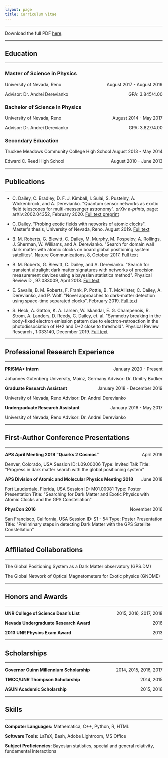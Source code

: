 ```yaml
---
layout: page
title: Curriculum Vitae
---
```

___

Download the full PDF [here](\CV\Curriculum_Vitae-2020-02-04.pdf).  

___

## Education

___

### Master of Science in Physics
<p style="text-align:left;">
    University of Nevada, Reno
    <span style="float:right;">
        August 2017 - August 2019
    </span>
</p><p style="text-align:left;">
    Advisor: Dr. Andrei Derevianko
    <span style="float:right;">
        GPA: 3.845/4.00
    </span>
</p>

### Bachelor of Science in Physics
<p style="text-align:left;">
    University of Nevada, Reno
    <span style="float:right;">
        August 2014 - May 2017
    </span>
</p>
<p style="text-align:left;">
    Advisor: Dr. Andrei Derevianko
    <span style="float:right;">
        GPA: 3.827/4.00
    </span>
</p>

### Secondary Education
<p style="text-align:left;">
    Truckee Meadows Community College High School
    <span style="float:right;">
        August 2013 - May 2014
    </span>
</p>
<p style="text-align:left;">
    Edward C. Reed High School
    <span style="float:right;">
        August 2010 - June 2013
    </span>
</p>

___

## Publications

___

* C. Dailey, C. Bradley, D. F. J. Kimball, I. Sulai, S. Pustelny, A. Wickenbrock, and A. Derevianko. "Quantum sensor networks as exotic field telescopes for multi-messenger astronomy". *arXiv e-prints*, page: arXiv:2002.04352, February 2020.
<a href="https://arxiv.org/abs/2002.04352" target="\_blank">Full text preprint<a>

* C. Dailey. "Probing exotic fields with networks of atomic clocks". Master's thesis, University of Nevada, Reno. August 2019.
<a href="http://hdl.handle.net/11714/6029" target="\_blank">Full text<a>

* B. M. Roberts, G. Blewitt, C. Dailey, M. Murphy, M. Pospelov, A. Rollings, J. Sherman, W. Williams,
and A. Derevianko. "Search for domain wall dark matter with atomic clocks on board global positioning
system satellites".
Nature Communications, 8, October 2017.
<a href="https://www.nature.com/articles/s41467-017-01440-4" target="\_blank">Full text<a>

* B.  M.  Roberts,  G.  Blewitt,  C.  Dailey,  and  A.  Derevianko.   "Search  for  transient  ultralight  dark
matter signatures with networks of precision measurement devices using a bayesian statistics method".
Physical Review D
, 97:083009, April 2018.
<a href="https://journals.aps.org/prd/abstract/10.1103/PhysRevD.97.083009" target="\_blank">Full text<a>

* E.  Savalle,  B.  M.  Roberts,  F.  Frank,  P.  Pottie,  B.  T.  McAllister,  C.  Dailey,  A.  Derevianko,  and
P.  Wolf.   "Novel  approaches  to  dark-matter  detection  using  space-time  separated  clocks".  February 2019.
<a href="https://arxiv.org/abs/1902.07192" target="\_blank">Full text<a>

* S. Heck, A. Gatton, K. A. Larsen, W. Iskandar, E. G. Champenois, R. Strom, A. Landers, D. Reedy,
C. Dailey,  et. al. "Symmetry  breaking  in  the  body-fixed  electron  emission  pattern  due to electron-retroaction in the photodissociation of H+2 and D+2 close to threshold".
Physical Review
Research
, 1:033140, December 2019.
<a href="https://journals.aps.org/prresearch/abstract/10.1103/PhysRevResearch.1.033140" target="\_blank">Full text<a>

___

## Professional Research Experience

___

<p style="text-align:left;">
    <b>PRISMA+ Intern</b>
    <span style="float:right;">
        January 2020 - Present
    </span>
</p>
Johannes Gutenberg University, Mainz, Germany  
Advisor: Dr. Dmitry Budker

<p style="text-align:left;">
    <b>Graduate Research Assistant</b>
    <span style="float:right;">
        January 2018 - December 2019
    </span>
</p>
University of Nevada, Reno  
Advisor: Dr. Andrei Derevianko

<p style="text-align:left;">
    <b>Undergraduate Research Assistant</b>
    <span style="float:right;">
        January 2016 - May 2017
    </span>
</p>
University of Nevada, Reno  
Advisor: Dr. Andrei Derevianko

___

## First-Author Conference Presentations

___

<p style="text-align:left;">
    <b>APS April Meeting 2019 "Quarks 2 Cosmos"</b>
    <span style="float:right;">
        April 2019
    </span>
</p>
Denver, Colorado, USA  
Session ID: L09.00006  
Type:  Invited Talk  
Title:  "Progress in dark matter search with the global positioning system"  

<p style="text-align:left;">
    <b>APS Division of Atomic and Molecular Physics Meeting 2018</b>
    <span style="float:right;">
        June 2018
    </span>
</p>
Fort Lauderdale, Florida, USA  
Session ID: M01.00081  
Type:  Poster Presentation  
Title:  "Searching for Dark Matter and Exotic Physics with Atomic Clocks and the GPS Constellation"  

<p style="text-align:left;">
    <b>PhysCon 2016</b>
    <span style="float:right;">
        November 2016
    </span>
</p>
San Francisco, California, USA  
Session ID: S1 - 54  
Type:  Poster Presentation  
Title:  "Preliminary steps in detecting Dark Matter with the GPS Satellite Constellation"   

____

## Affiliated Collaborations

____

The Global Positioning System as a Dark Matter observatory (GPS.DM)

The Global Network of Optical Magnetometers for Exotic physics (GNOME)


____

## Honors and Awards

____

<p style="text-align:left;">
    <b>UNR College of Science Dean’s List</b>
    <span style="float:right;">
        2015, 2016, 2017, 2018
    </span>
</p>

<p style="text-align:left;">
    <b>Nevada Undergraduate Research Award</b>
    <span style="float:right;">
       2016
    </span>
</p>

<p style="text-align:left;">
    <b>2013 UNR Physics Exam Award</b>
    <span style="float:right;">
        2013
    </span>
</p>


____

## Scholarships

____

<p style="text-align:left;">
    <b>Governor Guinn Millennium Scholarship</b>
    <span style="float:right;">
        2014, 2015, 2016, 2017
    </span>
</p>

<p style="text-align:left;">
    <b>TMCC/UNR Thompson Scholarship</b>
    <span style="float:right;">
       2014, 2015
    </span>
</p>

<p style="text-align:left;">
    <b>ASUN Academic Scholarship</b>
    <span style="float:right;">
        2015, 2016
    </span>
</p>

____

## Skills

____

**Computer Languages:** Mathematica, C++, Python, R, HTML

**Software Tools:** LaTeX, Bash, Adobe Lightroom, MS Office

**Subject Proficiencies:** Bayesian statistics, special and general relativity,  fundamental interactions
